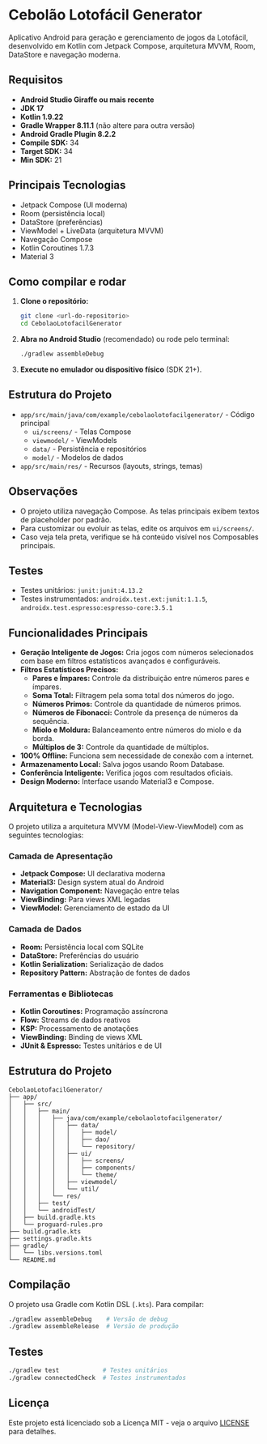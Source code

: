 # Cebolão Lotofácil Generator

Aplicativo Android para geração e gerenciamento de jogos da Lotofácil, desenvolvido em Kotlin com Jetpack Compose, arquitetura MVVM, Room, DataStore e navegação moderna.

## Requisitos

- **Android Studio Giraffe ou mais recente**
- **JDK 17**
- **Kotlin 1.9.22**
- **Gradle Wrapper 8.11.1** (não altere para outra versão)
- **Android Gradle Plugin 8.2.2**
- **Compile SDK:** 34
- **Target SDK:** 34
- **Min SDK:** 21

## Principais Tecnologias

- Jetpack Compose (UI moderna)
- Room (persistência local)
- DataStore (preferências)
- ViewModel + LiveData (arquitetura MVVM)
- Navegação Compose
- Kotlin Coroutines 1.7.3
- Material 3

## Como compilar e rodar

1. **Clone o repositório:**
   ```sh
   git clone <url-do-repositorio>
   cd CebolaoLotofacilGenerator
   ```
2. **Abra no Android Studio** (recomendado) ou rode pelo terminal:
   ```sh
   ./gradlew assembleDebug
   ```
3. **Execute no emulador ou dispositivo físico** (SDK 21+).

## Estrutura do Projeto

- `app/src/main/java/com/example/cebolaolotofacilgenerator/` - Código principal
  - `ui/screens/` - Telas Compose
  - `viewmodel/` - ViewModels
  - `data/` - Persistência e repositórios
  - `model/` - Modelos de dados
- `app/src/main/res/` - Recursos (layouts, strings, temas)

## Observações

- O projeto utiliza navegação Compose. As telas principais exibem textos de placeholder por padrão.
- Para customizar ou evoluir as telas, edite os arquivos em `ui/screens/`.
- Caso veja tela preta, verifique se há conteúdo visível nos Composables principais.

## Testes

- Testes unitários: `junit:junit:4.13.2`
- Testes instrumentados: `androidx.test.ext:junit:1.1.5`, `androidx.test.espresso:espresso-core:3.5.1`

## Funcionalidades Principais

* **Geração Inteligente de Jogos:** Cria jogos com números selecionados com base em filtros estatísticos avançados e configuráveis.
* **Filtros Estatísticos Precisos:** 
  * **Pares e Ímpares:** Controle da distribuição entre números pares e ímpares.
  * **Soma Total:** Filtragem pela soma total dos números do jogo.
  * **Números Primos:** Controle da quantidade de números primos.
  * **Números de Fibonacci:** Controle da presença de números da sequência.
  * **Miolo e Moldura:** Balanceamento entre números do miolo e da borda.
  * **Múltiplos de 3:** Controle da quantidade de múltiplos.
* **100% Offline:** Funciona sem necessidade de conexão com a internet.
* **Armazenamento Local:** Salva jogos usando Room Database.
* **Conferência Inteligente:** Verifica jogos com resultados oficiais.
* **Design Moderno:** Interface usando Material3 e Compose.

## Arquitetura e Tecnologias

O projeto utiliza a arquitetura MVVM (Model-View-ViewModel) com as seguintes tecnologias:

### Camada de Apresentação
- **Jetpack Compose:** UI declarativa moderna
- **Material3:** Design system atual do Android
- **Navigation Component:** Navegação entre telas
- **ViewBinding:** Para views XML legadas
- **ViewModel:** Gerenciamento de estado da UI

### Camada de Dados
- **Room:** Persistência local com SQLite
- **DataStore:** Preferências do usuário
- **Kotlin Serialization:** Serialização de dados
- **Repository Pattern:** Abstração de fontes de dados

### Ferramentas e Bibliotecas
- **Kotlin Coroutines:** Programação assíncrona
- **Flow:** Streams de dados reativos
- **KSP:** Processamento de anotações
- **ViewBinding:** Binding de views XML
- **JUnit & Espresso:** Testes unitários e de UI

## Estrutura do Projeto

```
CebolaoLotofacilGenerator/
├── app/
│   ├── src/
│   │   ├── main/
│   │   │   ├── java/com/example/cebolaolotofacilgenerator/
│   │   │   │   ├── data/
│   │   │   │   │   ├── model/
│   │   │   │   │   ├── dao/
│   │   │   │   │   └── repository/
│   │   │   │   ├── ui/
│   │   │   │   │   ├── screens/
│   │   │   │   │   ├── components/
│   │   │   │   │   └── theme/
│   │   │   │   ├── viewmodel/
│   │   │   │   └── util/
│   │   │   └── res/
│   │   ├── test/
│   │   └── androidTest/
│   ├── build.gradle.kts
│   └── proguard-rules.pro
├── build.gradle.kts
├── settings.gradle.kts
├── gradle/
│   └── libs.versions.toml
└── README.md
```

## Compilação

O projeto usa Gradle com Kotlin DSL (`.kts`). Para compilar:

```bash
./gradlew assembleDebug    # Versão de debug
./gradlew assembleRelease  # Versão de produção
```

## Testes

```bash
./gradlew test            # Testes unitários
./gradlew connectedCheck  # Testes instrumentados
```

## Licença

Este projeto está licenciado sob a Licença MIT - veja o arquivo [LICENSE](LICENSE) para detalhes.